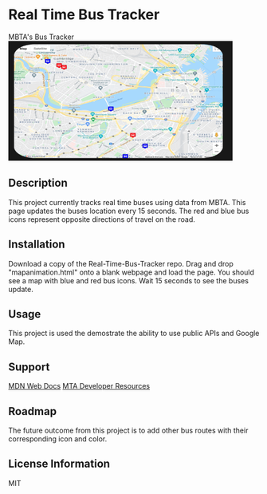 # Real Time Bus Tracker 
MBTA's Bus Tracker <br>
<img src="map.png" width="450" height="240" />

## Description
This project currently tracks real time buses using data from MBTA. This page updates the buses location every 15 seconds. The red and blue bus icons represent opposite directions of travel on the road.  
## Installation 
Download a copy of the Real-Time-Bus-Tracker repo. Drag and drop "mapanimation.html" onto a blank webpage and load the page. You should see a map with blue and red bus icons. Wait 15 seconds to see the buses update.

## Usage
This project is used the demostrate the ability to use public APIs and Google Map.

## Support
[MDN Web Docs](https://developer.mozilla.org/en-US/docs/Web/JavaScript)
[MTA Developer Resources](https://new.mta.info/developers)
## Roadmap
The future outcome from this project is to add other bus routes with their corresponding icon and color.
## License Information
MIT